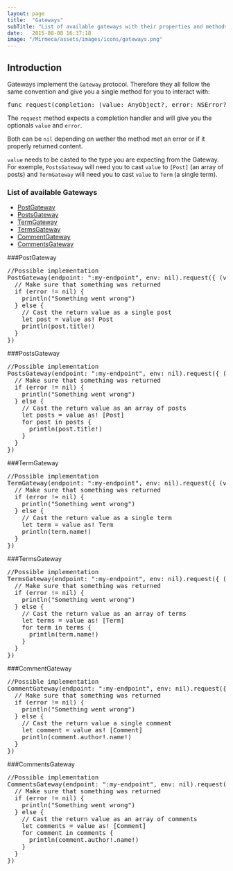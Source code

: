 ```yaml
---
layout: page
title:  "Gateways"
subTitle: "List of available gateways with their properties and methods."
date:   2015-08-08 16:37:18
image: "/Mirmeca/assets/images/icons/gateways.png"
---
```


## Introduction

Gateways implement the `Gateway` protocol. Therefore they all follow the same convention and give you a single method for you to interact with:

<pre class="prettyprint">
func request(completion: (value: AnyObject?, error: NSError?) -> Void)
</pre>

The `request` method expects a completion handler and will give you the optionals `value` and `error`.

Both can be `nil` depending on wether the method met an error or if it properly returned content.

`value` needs to be casted to the type you are expecting from the Gateway.<br>For exemple, `PostsGateway` will need you to cast `value` to `[Post]` (an array of posts) and `TermGateway` will need you to cast `value` to `Term` (a single term).

### List of available Gateways

- [PostGateway](#PostGateway)
- [PostsGateway](#PostsGateway)
- [TermGateway](#TermGateway)
- [TermsGateway](#TermsGateway)
- [CommentGateway](#CommentGateway)
- [CommentsGateway](#CommentsGateway)



<a name="PostGateway"></a>

###PostGateway
<pre class="prettyprint">
//Possible implementation
PostGateway(endpoint: ":my-endpoint", env: nil).request({ (value: AnyObject?, error: NSError?) -> Void in
  // Make sure that something was returned
  if (error != nil) {
    println("Something went wrong")
  } else {
    // Cast the return value as a single post
    let post = value as! Post
    println(post.title!)
  }
})
</pre>

<a name="PostsGateway"></a>

###PostsGateway
<pre class="prettyprint">
//Possible implementation
PostsGateway(endpoint: ":my-endpoint", env: nil).request({ (value: AnyObject?, error: NSError?) -> Void in
  // Make sure that something was returned
  if (error != nil) {
    println("Something went wrong")
  } else {
    // Cast the return value as an array of posts
    let posts = value as! [Post]
    for post in posts {
      println(post.title!)
    }
  }
})
</pre>

<a name="TermGateway"></a>

###TermGateway
<pre class="prettyprint">
//Possible implementation
TermGateway(endpoint: ":my-endpoint", env: nil).request({ (value: AnyObject?, error: NSError?) -> Void in
  // Make sure that something was returned
  if (error != nil) {
    println("Something went wrong")
  } else {
    // Cast the return value as a single term
    let term = value as! Term
    println(term.name!)
  }
})
</pre>

<a name="TermsGateway"></a>

###TermsGateway
<pre class="prettyprint">
//Possible implementation
TermsGateway(endpoint: ":my-endpoint", env: nil).request({ (value: AnyObject?, error: NSError?) -> Void in
  // Make sure that something was returned
  if (error != nil) {
    println("Something went wrong")
  } else {
    // Cast the return value as an array of terms
    let terms = value as! [Term]
    for term in terms {
      println(term.name!)
    }
  }
})
</pre>

<a name="CommentGateway"></a>

###CommentGateway
<pre class="prettyprint">
//Possible implementation
CommentGateway(endpoint: ":my-endpoint", env: nil).request({ (value: AnyObject?, error: NSError?) -> Void in
  // Make sure that something was returned
  if (error != nil) {
    println("Something went wrong")
  } else {
    // Cast the return value a single comment
    let comment = value as! [Comment]
    println(comment.author!.name!)
  }
})
</pre>

<a name="CommentsGateway"></a>

###CommentsGateway
<pre class="prettyprint">
//Possible implementation
CommentsGateway(endpoint: ":my-endpoint", env: nil).request({ (value: AnyObject?, error: NSError?) -> Void in
  // Make sure that something was returned
  if (error != nil) {
    println("Something went wrong")
  } else {
    // Cast the return value as an array of comments
    let comments = value as! [Comment]
    for comment in comments {
      println(comment.author!.name!)
    }
  }
})
</pre>

